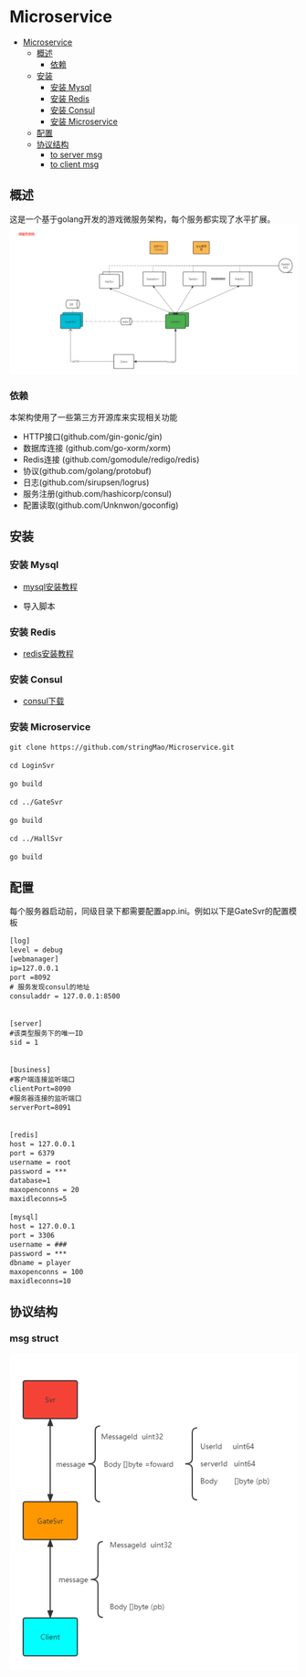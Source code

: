 # Microservice

- [Microservice](#microservice)
  - [概述](#概述)
    - [依赖](#依赖)
  - [安装](#安装)
    - [安装 Mysql](#安装-mysql)
    - [安装 Redis](#安装-redis)
    - [安装 Consul](#安装-consul)
    - [安装 Microservice](#安装-microservice)
  - [配置](#配置)
  - [协议结构](#协议结构)
    - [to server msg](#to-server-msg)
    - [to client msg](#to-client-msg)
  


## 概述
  这是一个基于golang开发的游戏微服务架构，每个服务都实现了水平扩展。
![RUNOOB 图标](https://github.com/stringMao/SrcRepository/blob/main/%E5%BE%AE%E6%9C%8D%E5%8A%A1%E6%9E%B6%E6%9E%84.png)

### 依赖
  本架构使用了一些第三方开源库来实现相关功能
- HTTP接口(github.com/gin-gonic/gin)        
- 数据库连接 (github.com/go-xorm/xorm)
- Redis连接 (github.com/gomodule/redigo/redis)
- 协议(github.com/golang/protobuf)
- 日志(github.com/sirupsen/logrus)
- 服务注册(github.com/hashicorp/consul)
- 配置读取(github.com/Unknwon/goconfig)

## 安装

### 安装 Mysql
 - [mysql安装教程](https://www.runoob.com/mysql/mysql-install.html)

 - 导入脚本
### 安装 Redis
 - [redis安装教程](https://www.runoob.com/redis/redis-install.html)
### 安装 Consul
- [consul下载](https://www.consul.io/downloads.html )
### 安装 Microservice

```
git clone https://github.com/stringMao/Microservice.git

cd LoginSvr

go build

cd ../GateSvr

go build

cd ../HallSvr

go build

```

## 配置
每个服务器启动前，同级目录下都需要配置app.ini。例如以下是GateSvr的配置模板

```
[log]
level = debug
[webmanager]
ip=127.0.0.1
port =8092
# 服务发现consul的地址
consuladdr = 127.0.0.1:8500


[server]
#该类型服务下的唯一ID
sid = 1


[business]
#客户端连接监听端口
clientPort=8090
#服务器连接的监听端口
serverPort=8091


[redis]
host = 127.0.0.1
port = 6379
username = root
password = ***
database=1
maxopenconns = 20
maxidleconns=5

[mysql]
host = 127.0.0.1
port = 3306
username = ###
password = ***
dbname = player
maxopenconns = 100
maxidleconns=10
```

## 协议结构
###  msg struct
![RUNOOB 图标](https://github.com/stringMao/SrcRepository/blob/main/%E5%BE%AE%E6%9C%8D%E5%8A%A1/msgStruct.png)



